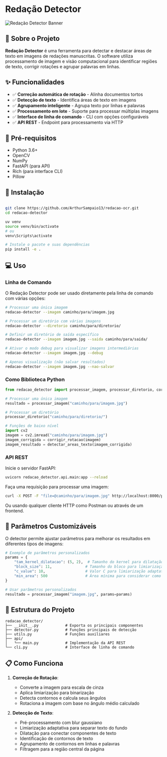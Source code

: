 # Redação Detector

![Redação Detector Banner](https://via.placeholder.com/800x200?text=Reda%C3%A7%C3%A3o+Detector)

## 📝 Sobre o Projeto

**Redação Detector** é uma ferramenta para detectar e destacar áreas de texto em imagens de redações manuscritas. O software utiliza processamento de imagem e visão computacional para identificar regiões de texto, corrigir rotações e agrupar palavras em linhas.

## ✨ Funcionalidades

- ✅ **Correção automática de rotação** - Alinha documentos tortos
- ✅ **Detecção de texto** - Identifica áreas de texto em imagens
- ✅ **Agrupamento inteligente** - Agrupa texto por linhas e palavras
- ✅ **Processamento em lote** - Suporte para processar múltiplas imagens
- ✅ **Interface de linha de comando** - CLI com opções configuráveis
- ✅ **API REST** - Endpoint para processamento via HTTP

## 🧰 Pré-requisitos

- Python 3.6+
- OpenCV
- NumPy
- FastAPI (para API)
- Rich (para interface CLI)
- Pillow

## 🚀 Instalação

```bash

git clone https://github.com/ArthurSampaio13/redacao-ocr.git
cd redacao-detector

uv venv
source venv/bin/activate  
# ou
venv\Scripts\activate 

# Instale o pacote e suas dependências
pip install -e .
```

## 💻 Uso

### Linha de Comando

O Redação Detector pode ser usado diretamente pela linha de comando com várias opções:

```bash
# Processar uma única imagem
redacao-detector --imagem caminho/para/imagem.jpg

# Processar um diretório com várias imagens
redacao-detector --diretorio caminho/para/diretorio/

# Definir um diretório de saída específico
redacao-detector --imagem imagem.jpg --saida caminho/para/saida/

# Ativar o modo debug para visualizar imagens intermediárias
redacao-detector --imagem imagem.jpg --debug

# Apenas visualização (não salvar resultados)
redacao-detector --imagem imagem.jpg --nao-salvar
```

### Como Biblioteca Python

```python
from redacao_detector import processar_imagem, processar_diretorio, corrigir_rotacao, detectar_areas_texto

# Processar uma única imagem
resultado = processar_imagem("caminho/para/imagem.jpg")

# Processar um diretório
processar_diretorio("caminho/para/diretorio/")

# Funções de baixo nível
import cv2
imagem = cv2.imread("caminho/para/imagem.jpg")
imagem_corrigida = corrigir_rotacao(imagem)
imagem_resultado = detectar_areas_texto(imagem_corrigida)
```

### API REST

Inicie o servidor FastAPI:

```bash
uvicorn redacao_detector.api.main:app --reload
```

Faça uma requisição para processar uma imagem:

```bash
curl -X POST -F "file=@caminho/para/imagem.jpg" http://localhost:8000/processar-imagem/ --output resultado.png
```

Ou usando qualquer cliente HTTP como Postman ou através de um frontend.

## 🔧 Parâmetros Customizáveis

O detector permite ajustar parâmetros para melhorar os resultados em diferentes tipos de imagens:

```python
# Exemplo de parâmetros personalizados
params = {
    "tam_kernel_dilatacao": (5, 2),  # Tamanho do kernel para dilatação
    "block_size": 11,               # Tamanho do bloco para limiarização adaptativa
    "c_value": 10,                  # Valor C para limiarização adaptativa
    "min_area": 500                 # Área mínima para considerar como texto
}

# Usar parâmetros personalizados
resultado = processar_imagem("imagem.jpg", params=params)
```

## 🧩 Estrutura do Projeto

```
redacao_detector/
├── __init__.py            # Exporta os principais componentes
├── detector.py            # Funções principais de detecção
├── utils.py               # Funções auxiliares
├── api/
│   └── main.py            # Implementação da API REST
└── cli.py                 # Interface de linha de comando
```

## 📋 Como Funciona

1. **Correção de Rotação**:
   - Converte a imagem para escala de cinza
   - Aplica limiarização para binarização
   - Detecta contornos e calcula seus ângulos
   - Rotaciona a imagem com base no ângulo médio calculado

2. **Detecção de Texto**:
   - Pré-processamento com blur gaussiano
   - Limiarização adaptativa para separar texto do fundo
   - Dilatação para conectar componentes de texto
   - Identificação de contornos de texto
   - Agrupamento de contornos em linhas e palavras
   - Filtragem para a região central da página
